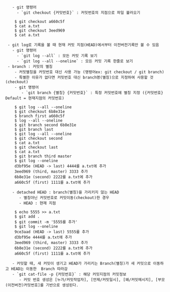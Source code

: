 
       - git 명령어
         - `git checkout {커밋번호}` : 커밋번호의 지점으로 파일 불러오기
``` //* git checkout 실습
    $ git checkout a660c5f
    $ cat a.txt
    $ git checkout 3eed969
    $ cat a.txt
```

     - git log로 기록을 볼 때 현재 커밋 지점(HEAD)에서부터 이전버전기록만 볼 수 있음
       - git 명령어
         - `git log --all` : 모든 커밋 기록 보기
         - `git log --all --oneline` : 모든 커밋 기록 한줄로 보기
     - branch : 커밋의 별칭
        - 커밋별칭을 커밋번호 대신 사용 가능 (명령어ex: git checkout / git branch)
        - 특별한 이유가 없다면 커밋번호 대신 branch명(별칭)으로 지정하여 사용할 것(checkout)
        - git 명령어
           - `git branch {별칭} {커밋번호}` : 특정 커밋번호에 별칭 지정 ({커밋번호} Default = 현재지점의 커밋번호)

``` //* git log/branch 실습
    $ git log --all --oneline
    $ git checkout 6b8e31e
    $ branch first a660c5f
    $ log --all --oneline
    $ git branch second 6b8e31e
    $ git branch last
    $ git log --all --oneline
    $ git checkout second
    $ cat a.txt
    $ git checkout last
    $ cat a.txt
    $ git branch third master
    $ git log --oneline
    d3bf95e (HEAD -> last) 4444를 a.txt에 추가
    3eed969 (third, master) 3333 추가
    6b8e31e (second) 2222를 a.txt에 추가
    a660c5f (first) 1111를 a.txt에 추가
```

       - detached HEAD : branch(별칭)을 가리키지 않는 HEAD 
          - 별칭아닌 커밋번호로 커밋이동(checkout)한 경우 
          - HEAD : 현재 지점
```//* HEAD 지점 이동 확인 실습
    $ echo 5555 >> a.txt
    $ git add .
    $ git commit -m '5555를 추가'
    $ git log --oneline
    9ce3aad (HEAD -> last) 5555를 추가
    d3bf95e 4444를 a.txt에 추가
    3eed969 (third, master) 3333 추가
    6b8e31e (second) 2222를 a.txt에 추가
    a660c5f (first) 1111를 a.txt에 추가
```
       - 커밋할 때, 새 커밋이 생기고 HEAD가 가리키는 Branch(별칭)가 새 커밋으로 이동하고 HEAD는 이동한  Branch 따라감
       - `git cat-file -p {커밋번호}` : 해당 커밋지점의 커밋정보
          - 커밋 번호 생성은 [누가/커밋작업자], [언제/커밋일시], [왜/커밋메시지], [부모(이전버전)커밋번호]를 기반으로 생성된다.